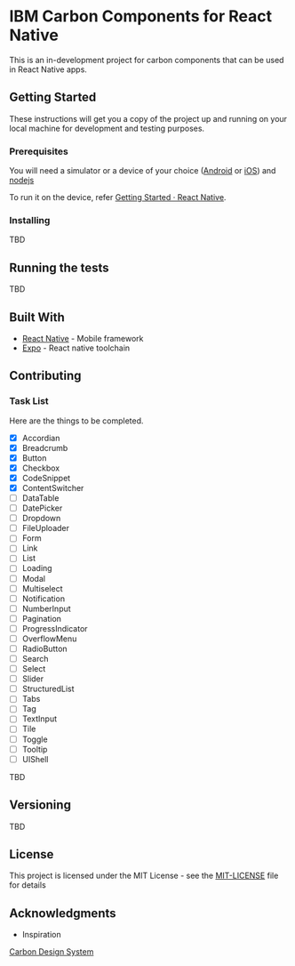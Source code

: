 # IBM Carbon Components for React Native

This is an in-development project for carbon components that can be used in React Native apps.

## Getting Started

These instructions will get you a copy of the project up and running on your local machine for development and testing purposes.

### Prerequisites

You will need a simulator or a device of your choice ([Android](https://developer.android.com/studio/) or [iOS](https://developer.apple.com/xcode/)) and [nodejs](https://nodejs.org/en/)

To run it on the device, refer [Getting Started · React Native](https://facebook.github.io/react-native/docs/getting-started.html).

### Installing

TBD

## Running the tests

TBD

## Built With

* [React Native](https://facebook.github.io/react-native/) - Mobile framework
* [Expo](https://expo.io/) - React native toolchain

## Contributing

### Task List

Here are the things to be completed.

* [x] Accordian
* [x] Breadcrumb
* [x] Button
* [x] Checkbox
* [x] CodeSnippet
* [x] ContentSwitcher
* [ ] DataTable
* [ ] DatePicker
* [ ] Dropdown
* [ ] FileUploader
* [ ] Form
* [ ] Link
* [ ] List
* [ ] Loading
* [ ] Modal
* [ ] Multiselect
* [ ] Notification
* [ ] NumberInput
* [ ] Pagination
* [ ] ProgressIndicator
* [ ] OverflowMenu
* [ ] RadioButton
* [ ] Search
* [ ] Select
* [ ] Slider
* [ ] StructuredList
* [ ] Tabs
* [ ] Tag
* [ ] TextInput
* [ ] Tile
* [ ] Toggle
* [ ] Tooltip
* [ ] UIShell

TBD

## Versioning

TBD

## License

This project is licensed under the MIT License - see the [MIT-LICENSE](MIT-LICENSE) file for details

## Acknowledgments

* Inspiration

[Carbon Design System](https://www.carbondesignsystem.com/)
